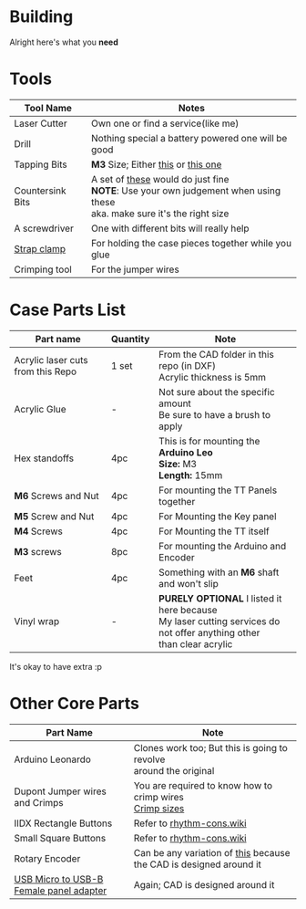 # Building

Alright here's what you **need**

# Tools

| Tool Name | Notes |
|---|---|
| Laser Cutter | Own one or find a service(like me) |
| Drill | Nothing special a battery powered one will be good |
| Tapping Bits | **M3** Size; Either [this](https://github.com/Infecta/iidx-controller/blob/main/build-guide/resources/tapping-var1.jpg) or [this one]([link-to-var2](https://github.com/Infecta/iidx-controller/blob/main/build-guide/resources/tapping-var-2.jpg))
| Countersink Bits | A set of [these](https://github.com/Infecta/iidx-controller/blob/main/build-guide/resources/countersink.png) would do just fine<br>**NOTE**: Use your own judgement when using these<br>aka. make sure it's the right size |
| A screwdriver | One with different bits will really help |
| [Strap clamp](https://www.amazon.com/Bessey-VAS-23-2K-Vario-Angle/dp/B00NO6XHZC/ref=zg_bs_553168_sccl_1/141-0972143-9302916?psc=1) | For holding the case pieces together while you glue
| Crimping tool | For the jumper wires |

# Case Parts List

| Part name | Quantity | Note |
|---|---|---|
|Acrylic laser cuts from this Repo| 1 set | From the CAD folder in this repo (in DXF)<br>Acrylic thickness is 5mm
| Acrylic Glue | - | Not sure about the specific amount<br>Be sure to have a brush to apply
| Hex standoffs | 4pc | This is for mounting the **Arduino Leo**<br>**Size:** M3<br>**Length:** 15mm
| **M6** Screws and Nut | 4pc | For mounting the TT Panels together |
| **M5** Screw and Nut | 4pc | For Mounting the Key panel |
| **M4** Screws | 4pc | For Mounting the TT itself
| **M3** screws | 8pc | For mounting the Arduino and Encoder |
| Feet | 4pc | Something with an **M6** shaft and won't slip |
| Vinyl wrap | - | **PURELY OPTIONAL** I listed it here because<br>My laser cutting services do not offer anything other<br>than clear acrylic |

It's okay to have extra :p

# Other Core Parts

| Part Name | Note |
| --- | --- |
| Arduino Leonardo | Clones work too; But this is going to revolve<br>around the original |
| Dupont Jumper wires and Crimps | You are required to know how to crimp wires<br> [Crimp sizes](https://i.imgur.com/QQwPejp.jpeg)|
| IIDX Rectangle Buttons | Refer to [rhythm-cons.wiki](https://rhythm-cons.wiki/w/Buttons#50x33_mm_Rectangle)
| Small Square Buttons | Refer to [rhythm-cons.wiki](https://rhythm-cons.wiki/w/Buttons#33x33_mm_Square)
| Rotary Encoder | Can be any variation of [this](https://www.amazon.com/Taiss-Incremental-Encoder-Voltage-Warranty%EF%BC%89600P/dp/B07MX1SYXB/ref=sr_1_3?crid=10MVORI8D55RN&keywords=encoder&qid=1668608560&sprefix=encoder+%2Caps%2C506&sr=8-3) because the CAD is designed around it|
| [USB Micro to USB-B Female panel adapter](https://www.amazon.com/CERRXIAN-Female-Extension-Charge-Screws/dp/B07G4XYJ5W/ref=sr_1_4?keywords=usb+micro+to+usb+b+female&qid=1668608795&sprefix=usb+micro+to+usb+b+fe%2Caps%2C417&sr=8-4) | Again; CAD is designed around it